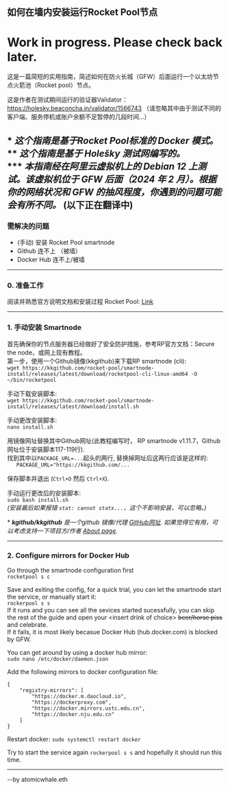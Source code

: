 ## 如何在墙内安装运行Rocket Pool节点

# Work in progress. Please check back later.  

这是一篇简短的实用指南，简述如何在防火长城（GFW）后面运行一个以太坊节点火箭池（Rocket pool）节点。

这是作者在测试期间运行的验证器Validator：https://holesky.beaconcha.in/validator/1566743 （请忽略其中由于测试不同的客户端、服务停机或账户余额不足暂停的几段时间…）  

\* *这个指南是基于Rocket Pool标准的 Docker 模式。*  
** *这个指南是基于 Holešky 测试网编写的。*  
*** *本指南经在阿里云虚拟机上的 Debian 12 上测试。该虚拟机位于 GFW 后面（2024 年 2 月）。根据你的网络状况和 GFW 的抽风程度，你遇到的问题可能会有所不同。* (以下正在翻译中) 
---
### 需解决的问题
* (手动) 安装 Rocket Pool smartnode
* Github 连不上 （被墙）
* Docker Hub 连不上/被墙

---
### 0. 准备工作
阅读并熟悉官方说明文档和安装过程 Rocket Pool: [Link](https://docs.rocketpool.net/guides/node/responsibilities)

---
### 1. 手动安装 Smartnode
首先确保你的节点服务器已经做好了安全防护措施，参考RP官方文档：Secure the node，或网上现有教程。  
第一步，使用一个Github镜像(kkgithub)来下载RP smartnode (cli):  
`wget https://kkgithub.com/rocket-pool/smartnode-install/releases/latest/download/rocketpool-cli-linux-amd64 -O ~/bin/rocketpool`  
  
手动下载安装脚本:  
`wget https://kkgithub.com/rocket-pool/smartnode-install/releases/latest/download/install.sh`  
  
手动更改安装脚本:  
`nano install.sh`
  
用镜像网址替换其中Github网址(此教程编写时， RP smartnode v1.11.7，Github网址位于安装脚本117-119行).  
找到其中以`PACKAGE_URL=...`起头的两行, 替换掉网址后这两行应该是这样的:  
`   PACKAGE_URL="https://kkgithub.com/...`
  
保存脚本并退出 (`Ctrl+O` 然后 `Ctrl+X`).  
  
手动运行更改后的安装脚本:  
`sudo bash install.sh`  
*(安装最后如果报错 `stat: cannot statx...`，这个不影响安装，可以忽略。)*
  
\*  *__kgithub/kkgithub__ 是一个github 镜像/代理 [GitHub网址](https://github.com/kgithub666/kgithub). 如果觉得它有用，可以考虑支持一下项目方/作者 [About page](https://help.kkgithub.com/donate/).*

---
### 2. Configure mirrors for Docker Hub
Go through the smartnode configuration first  
`rocketpool s c`  
  
Save and exiting the config, for a quick trial, you can let the smartnode start the service, or manually start it:   
`rockerpool s s`  
If it runs and you can see all the sevices started sucessfully, you can skip the rest of the guide and open your \<insert drink of choice\> <s>beer/horse piss</s> and celebrate.  
If it fails, it is most likely becasue Docker Hub (hub.docker.com) is blocked by GFW.  
  
You can get around by using a docker hub mirror:  
`sudo nano /etc/docker/daemon.json`  

Add the following mirrors to docker configuration file:
```
{
    "registry-mirrors": [
        "https://docker.m.daocloud.io",
        "https://dockerproxy.com",
        "https://docker.mirrors.ustc.edu.cn",
        "https://docker.nju.edu.cn"
    ]
}
```

Restart docker:
`sudo systemctl restart docker`  

Try to start the service again `rockerpool s s` and hopefully it should run this time.  
  
---
--by atomicwhale.eth
